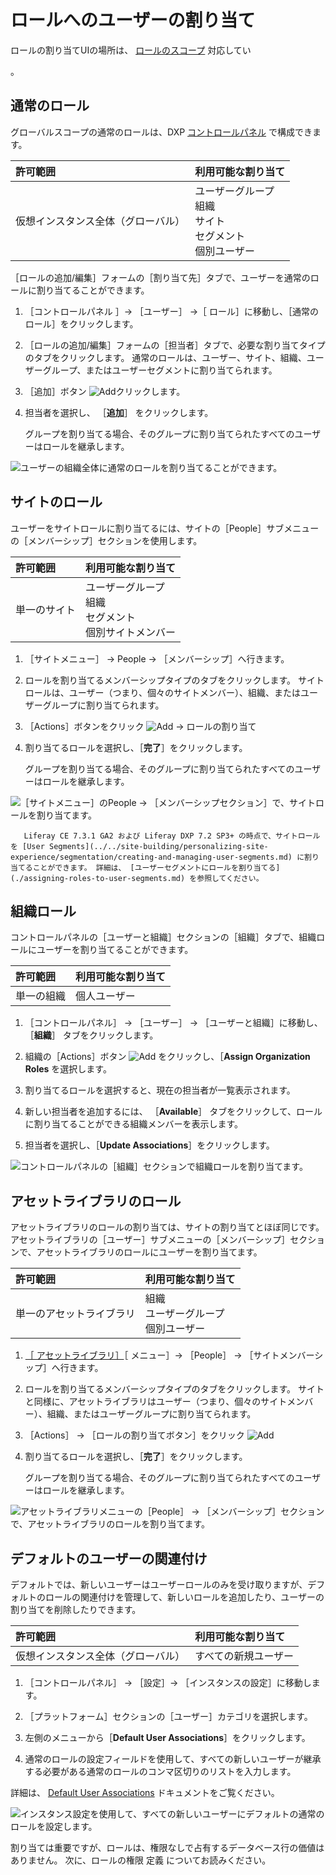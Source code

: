 # ロールへのユーザーの割り当て

ロールの割り当てUIの場所は、 [ロールのスコープ](./understanding-roles-and-permissions.md#roles-and-scope) 対応してい

 。</p> 



<a name="regular-roles" />

## 通常のロール

グローバルスコープの通常のロールは、DXP [コントロールパネル](../../getting-started/navigating-dxp.md#control-panel) で構成できます。

| 許可範囲              | 利用可能な割り当て                                                                    |
| :--- | :--- |
| 仮想インスタンス全体（グローバル） | ユーザーグループ <br />組織 <br />サイト <br />セグメント <br />個別ユーザー |


［ロールの追加/編集］フォームの［割り当て先］タブで、ユーザーを通常のロールに割り当てることができます。

1. ［コントロールパネル ］&rarr; ［ユーザー］ &rarr;［ ロール］に移動し、［通常のロール］をクリックします。

1. ［ロールの追加/編集］フォームの［担当者］タブで、必要な割り当てタイプのタブをクリックします。 通常のロールは、ユーザー、サイト、組織、ユーザーグループ、またはユーザーセグメントに割り当てられます。

1. ［追加］ボタン ![Add](../../images/icon-add.png)クリックします。

1. 担当者を選択し、 ［**追加**］ をクリックします。
   
   グループを割り当てる場合、そのグループに割り当てられたすべてのユーザーはロールを継承します。

![ユーザーの組織全体に通常のロールを割り当てることができます。](./assigning-users-to-roles/images/05.png)



<a name="site-roles" />

## サイトのロール

ユーザーをサイトロールに割り当てるには、サイトの［People］サブメニューの［メンバーシップ］セクションを使用します。

| 許可範囲   | 利用可能な割り当て                                                       |
| :--- | :--- |
| 単一のサイト | ユーザーグループ <br />組織 <br />セグメント <br />個別サイトメンバー |


1. ［サイトメニュー］ &rarr; People &rarr; ［メンバーシップ］へ行きます。

1. ロールを割り当てるメンバーシップタイプのタブをクリックします。 サイトロールは、ユーザー（つまり、個々のサイトメンバー）、組織、またはユーザーグループに割り当てられます。

1. ［Actions］ボタンをクリック ![Add](../../images/icon-actions.png) &rarr; ロールの割り当て

1. 割り当てるロールを選択し、［**完了**］をクリックします。
   
   グループを割り当てる場合、そのグループに割り当てられたすべてのユーザーはロールを継承します。

![［サイトメニュー］のPeople &rarr; ［メンバーシップセクション］で、サイトロールを割り当てます。](./assigning-users-to-roles/images/01.png)



```{note}
   Liferay CE 7.3.1 GA2 および Liferay DXP 7.2 SP3+ の時点で、サイトロールを [User Segments](../../site-building/personalizing-site-experience/segmentation/creating-and-managing-user-segments.md) に割り当てることができます。 詳細は、 [ユーザーセグメントにロールを割り当てる](./assigning-roles-to-user-segments.md) を参照してください。
```




<a name="organization-roles" />

## 組織ロール

コントロールパネルの［ユーザーと組織］セクションの［組織］タブで、組織ロールにユーザーを割り当てることができます。

| 許可範囲  | 利用可能な割り当て |
| :--- | :--- |
| 単一の組織 | 個人ユーザー    |


1. ［コントロールパネル］ &rarr; ［ユーザー］ &rarr; ［ユーザーと組織］に移動し、 ［**組織**］ タブをクリックします。

1. 組織の［Actions］ボタン ![Add](../../images/icon-actions.png) をクリックし、［**Assign Organization Roles** を選択します。

1. 割り当てるロールを選択すると、現在の担当者が一覧表示されます。

1. 新しい担当者を追加するには、 ［**Available**］ タブをクリックして、ロールに割り当てることができる組織メンバーを表示します。

1. 担当者を選択し、［**Update Associations**］をクリックします。

![コントロールパネルの［組織］セクションで組織ロールを割り当てます。](./assigning-users-to-roles/images/02.png)



<a name="asset-library-roles" />

## アセットライブラリのロール

アセットライブラリのロールの割り当ては、サイトの割り当てとほぼ同じです。アセットライブラリの［ユーザー］サブメニューの［メンバーシップ］セクションで、アセットライブラリのロールにユーザーを割り当てます。

| 許可範囲         | 利用可能な割り当て                                   |
| :--- | :--- |
| 単一のアセットライブラリ | 組織 <br />ユーザーグループ <br /> 個別ユーザー |


1. [［ アセットライブラリ］](../../content-authoring-and-management/asset-libraries/asset-libraries-overview.md)［ メニュー］&rarr; ［People］  &rarr; ［サイトメンバーシップ］へ行きます。

1. ロールを割り当てるメンバーシップタイプのタブをクリックします。 サイトと同様に、アセットライブラリはユーザー（つまり、個々のサイトメンバー）、組織、またはユーザーグループに割り当てられます。

1. ［Actions］ &rarr; ［ロールの割り当てボタン］をクリック ![Add](../../images/icon-actions.png)

1. 割り当てるロールを選択し、［**完了**］をクリックします。
   
   グループを割り当てる場合、そのグループに割り当てられたすべてのユーザーはロールを継承します。

![アセットライブラリメニューの［People］ &rarr; ［メンバーシップ］セクションで、アセットライブラリのロールを割り当てます。](./assigning-users-to-roles/images/03.png)

<!--
## Account Roles

You can assign Users to an Account Role in the Accounts Control Panel section.

| Permission Scope | Available Assignments |
| ---------------- | --------- |
| A single Account | Individual Account Members

1. Go to Control Panel &rarr; Accounts &rarr; Accounts, and click on the Account of interest.

1. Click the Roles tab for the Account.

1. Choose the Role to assign and you see the current assignees listed.

1. To add new assignees, click the **Available** tab to see the Account members that can be assigned to the Role.

1. Choose the assignees, then click **Update Associations** .

![Assign an Account Role within the Accounts section of the Control Panel.](./assigning-users-to-roles/images/04.png)
-->



<a name="default-user-associations" />

## デフォルトのユーザーの関連付け

デフォルトでは、新しいユーザーはユーザーロールのみを受け取りますが、デフォルトのロールの関連付けを管理して、新しいロールを追加したり、ユーザーの割り当てを削除したりできます。

| 許可範囲              | 利用可能な割り当て  |
| :--- | :--- |
| 仮想インスタンス全体（グローバル） | すべての新規ユーザー |


1. ［コントロールパネル］ &rarr; ［設定］&rarr; ［インスタンスの設定］に移動します。

1. ［プラットフォーム］セクションの［ユーザー］カテゴリを選択します。

1. 左側のメニューから［**Default User Associations**］をクリックします。

1. 通常のロールの設定フィールドを使用して、すべての新しいユーザーが継承する必要がある通常のロールのコンマ区切りのリストを入力します。

詳細は、 [Default User Associations](../../system-administration/virtual-instances/users.md#default-user-associations) ドキュメントをご覧ください。

![インスタンス設定を使用して、すべての新しいユーザーにデフォルトの通常のロールを設定します。](./assigning-users-to-roles/images/06.png)

割り当ては重要ですが、ロールは、権限なしで占有するデータベース行の価値はありません。 次に、ロールの権限</a> 定義 についてお読みください。</p>
